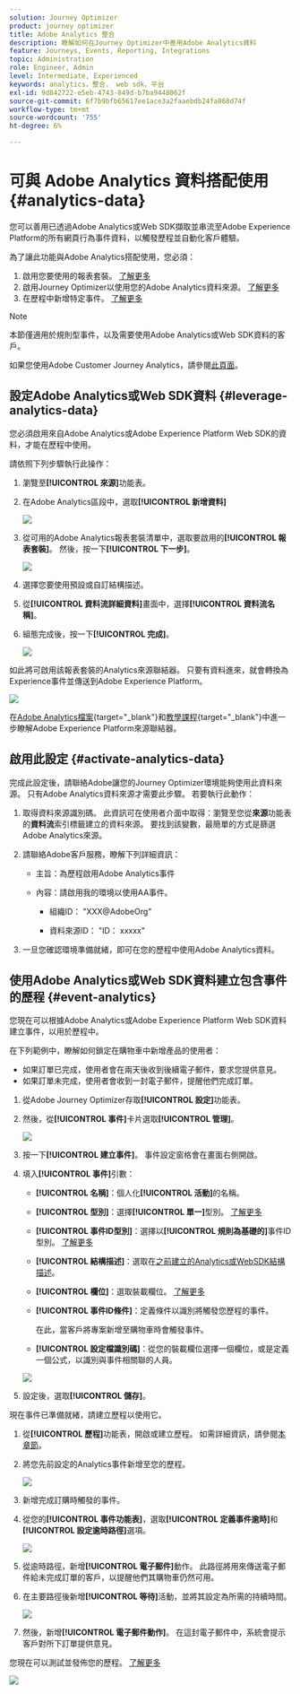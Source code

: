 ```yaml
---
solution: Journey Optimizer
product: journey optimizer
title: Adobe Analytics 整合
description: 瞭解如何在Journey Optimizer中善用Adobe Analytics資料
feature: Journeys, Events, Reporting, Integrations
topic: Administration
role: Engineer, Admin
level: Intermediate, Experienced
keywords: analytics，整合， web sdk，平台
exl-id: 9d842722-e5eb-4743-849d-b7ba9448062f
source-git-commit: 6f7b9bfb65617ee1ace3a2faaebdb24fa068d74f
workflow-type: tm+mt
source-wordcount: '755'
ht-degree: 6%

---
```


# 可與 Adobe Analytics 資料搭配使用 {#analytics-data}

您可以善用已透過Adobe Analytics或Web SDK擷取並串流至Adobe Experience Platform的所有網頁行為事件資料，以觸發歷程並自動化客戶體驗。

為了讓此功能與Adobe Analytics搭配使用，您必須：

1. 啟用您要使用的報表套裝。 [了解更多](#leverage-analytics-data)
1. 啟用Journey Optimizer以使用您的Adobe Analytics資料來源。 [了解更多](#activate-analytics-data)
1. 在歷程中新增特定事件。 [了解更多](#event-analytic)

>[!NOTE]
>
>本節僅適用於規則型事件，以及需要使用Adobe Analytics或Web SDK資料的客戶。
> 
>如果您使用Adobe Customer Journey Analytics，請參閱[此頁面](../reports/cja-ajo.md)。
>

## 設定Adobe Analytics或Web SDK資料 {#leverage-analytics-data}

您必須啟用來自Adobe Analytics或Adobe Experience Platform Web SDK的資料，才能在歷程中使用。

請依照下列步驟執行此操作：

1. 瀏覽至&#x200B;**[!UICONTROL 來源]**&#x200B;功能表。

1. 在Adobe Analytics區段中，選取&#x200B;**[!UICONTROL 新增資料]**

   ![](assets/ajo-aa_1.png)

1. 從可用的Adobe Analytics報表套裝清單中，選取要啟用的&#x200B;**[!UICONTROL 報表套裝]**。 然後，按一下&#x200B;**[!UICONTROL 下一步]**。

   ![](assets/ajo-aa_2.png)

1. 選擇您要使用預設或自訂結構描述。

1. 從&#x200B;**[!UICONTROL 資料流詳細資料]**&#x200B;畫面中，選擇&#x200B;**[!UICONTROL 資料流名稱]**。

1. 組態完成後，按一下&#x200B;**[!UICONTROL 完成]**。

   ![](assets/ajo-aa_3.png)

如此將可啟用該報表套裝的Analytics來源聯結器。 只要有資料進來，就會轉換為Experience事件並傳送到Adobe Experience Platform。

![](assets/ajo-aa_4.png)

在[Adobe Analytics檔案](https://experienceleague.adobe.com/docs/experience-platform/sources/connectors/adobe-applications/analytics.html?lang=zh-Hant){target="_blank"}和[教學課程](https://experienceleague.adobe.com/docs/experience-platform/sources/ui-tutorials/create/adobe-applications/analytics.html?lang=zh-Hant){target="_blank"}中進一步瞭解Adobe Experience Platform來源聯結器。

## 啟用此設定 {#activate-analytics-data}

完成此設定後，請聯絡Adobe讓您的Journey Optimizer環境能夠使用此資料來源。 只有Adobe Analytics資料來源才需要此步驟。 若要執行此動作：

1. 取得資料來源識別碼。 此資訊可在使用者介面中取得：瀏覽至您從&#x200B;**來源**&#x200B;功能表的&#x200B;**資料流**&#x200B;索引標籤建立的資料來源。 要找到該變數，最簡單的方式是篩選Adobe Analytics來源。
1. 請聯絡Adobe客戶服務，瞭解下列詳細資訊：

   * 主旨：為歷程啟用Adobe Analytics事件

   * 內容：請啟用我的環境以使用AA事件。

      * 組織ID： &quot;XXX@AdobeOrg&quot;

      * 資料來源ID： &quot;ID： xxxxx&quot;

1. 一旦您確認環境準備就緒，即可在您的歷程中使用Adobe Analytics資料。

## 使用Adobe Analytics或Web SDK資料建立包含事件的歷程 {#event-analytics}

您現在可以根據Adobe Analytics或Adobe Experience Platform Web SDK資料建立事件，以用於歷程中。

在下列範例中，瞭解如何鎖定在購物車中新增產品的使用者：

* 如果訂單已完成，使用者會在兩天後收到後續電子郵件，要求您提供意見。
* 如果訂單未完成，使用者會收到一封電子郵件，提醒他們完成訂單。

1. 從Adobe Journey Optimizer存取&#x200B;**[!UICONTROL 設定]**&#x200B;功能表。

1. 然後，從&#x200B;**[!UICONTROL 事件]**&#x200B;卡片選取&#x200B;**[!UICONTROL 管理]**。

   ![](assets/ajo-aa_5.png)

1. 按一下&#x200B;**[!UICONTROL 建立事件]**。 事件設定窗格會在畫面右側開啟。

1. 填入&#x200B;**[!UICONTROL 事件]**&#x200B;引數：

   * **[!UICONTROL 名稱]**：個人化&#x200B;**[!UICONTROL 活動]**&#x200B;的名稱。
   * **[!UICONTROL 型別]**：選擇&#x200B;**[!UICONTROL 單一]**&#x200B;型別。 [了解更多](../event/about-events.md)
   * **[!UICONTROL 事件ID型別]**：選擇以&#x200B;**[!UICONTROL 規則為基礎的]**&#x200B;事件ID型別。 [了解更多](../event/about-events.md#event-id-type)
   * **[!UICONTROL 結構描述]**：選取在[之前建立的Analytics或WebSDK結構描述](#leverage-analytics-data)。
   * **[!UICONTROL 欄位]**：選取裝載欄位。 [了解更多](../event/about-creating.md#define-the-payload-fields)
   * **[!UICONTROL 事件ID條件]**：定義條件以識別將觸發您歷程的事件。

     在此，當客戶將專案新增至購物車時會觸發事件。
   * **[!UICONTROL 設定檔識別碼]**：從您的裝載欄位選擇一個欄位，或是定義一個公式，以識別與事件相關聯的人員。

   ![](assets/ajo-aa_6.png)

1. 設定後，選取&#x200B;**[!UICONTROL 儲存]**。

現在事件已準備就緒，請建立歷程以使用它。

1. 從&#x200B;**[!UICONTROL 歷程]**&#x200B;功能表，開啟或建立歷程。 如需詳細資訊，請參閱[本章節](../building-journeys/journey-gs.md)。

1. 將您先前設定的Analytics事件新增至您的歷程。

   ![](assets/ajo-aa_8.png)

1. 新增完成訂購時觸發的事件。

1. 從您的&#x200B;**[!UICONTROL 事件功能表]**，選取&#x200B;**[!UICONTROL 定義事件逾時]**&#x200B;和&#x200B;**[!UICONTROL 設定逾時路徑]**&#x200B;選項。

   ![](assets/ajo-aa_9.png)

1. 從逾時路徑，新增&#x200B;**[!UICONTROL 電子郵件]**&#x200B;動作。 此路徑將用來傳送電子郵件給未完成訂單的客戶，以提醒他們其購物車仍然可用。

1. 在主要路徑後新增&#x200B;**[!UICONTROL 等待]**&#x200B;活動，並將其設定為所需的持續時間。

   ![](assets/ajo-aa_10.png)

1. 然後，新增&#x200B;**[!UICONTROL 電子郵件動作]**。 在這封電子郵件中，系統會提示客戶對所下訂單提供意見。

您現在可以測試並發佈您的歷程。 [了解更多](../building-journeys/publishing-the-journey.md)

![](assets/ajo-aa_7.png)
